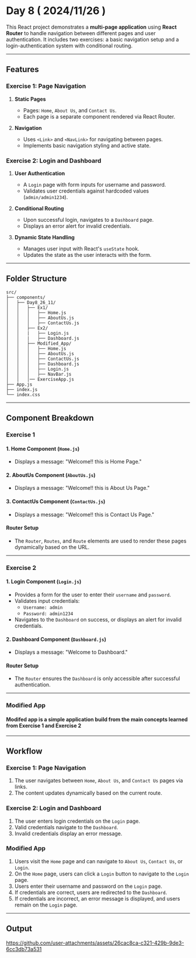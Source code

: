 # Day 8 ( 2024/11/26 )
This React project demonstrates a **multi-page application** using **React Router** to handle navigation between different pages and user authentication. It includes two exercises: a basic navigation setup and a login-authentication system with conditional routing.

---

## Features

### Exercise 1: Page Navigation

1. **Static Pages**
   - Pages: `Home`, `About Us`, and `Contact Us`.
   - Each page is a separate component rendered via React Router.

2. **Navigation**
   - Uses `<Link>` and `<NavLink>` for navigating between pages.
   - Implements basic navigation styling and active state.

### Exercise 2: Login and Dashboard

1. **User Authentication**
   - A `Login` page with form inputs for username and password.
   - Validates user credentials against hardcoded values (`admin/admin1234`).

2. **Conditional Routing**
   - Upon successful login, navigates to a `Dashboard` page.
   - Displays an error alert for invalid credentials.

3. **Dynamic State Handling**
   - Manages user input with React's `useState` hook.
   - Updates the state as the user interacts with the form.

---

## Folder Structure

```
src/
├── components/
│   ├── Day8_26_11/
│   │   ├── Ex1/                   
│   │   │   ├── Home.js            
│   │   │   ├── AboutUs.js         
│   │   │   ├── ContactUs.js       
│   │   ├── Ex2/                   
│   │   |   ├── Login.js           
│   │   |   ├── Dashboard.js  
│   │   ├── Modified_App/                
│   │   │   ├── Home.js            
│   │   │   ├── AboutUs.js         
│   │   │   ├── ContactUs.js       
│   │   │   ├── Dashboard.js       
│   │   │   ├── Login.js           
│   │   │   ├── NavBar.js 
│   │   │── ExerciseApp.js
├── App.js                         
├── index.js                       
└── index.css                      
```

---

## Component Breakdown

### **Exercise 1**

#### 1. **Home Component** (`Home.js`)  
   - Displays a message: "Welcome!! this is Home Page."

#### 2. **AboutUs Component** (`AboutUs.js`)  
   - Displays a message: "Welcome!! this is About Us Page."

#### 3. **ContactUs Component** (`ContactUs.js`)  
   - Displays a message: "Welcome!! this is Contact Us Page."

#### Router Setup
- The `Router`, `Routes`, and `Route` elements are used to render these pages dynamically based on the URL.

---

### **Exercise 2**

#### 1. **Login Component** (`Login.js`)  
   - Provides a form for the user to enter their `username` and `password`.
   - Validates input credentials:
     - `Username: admin`
     - `Password: admin1234`
   - Navigates to the `Dashboard` on success, or displays an alert for invalid credentials.

#### 2. **Dashboard Component** (`Dashboard.js`)  
   - Displays a message: "Welcome to Dashboard."

#### Router Setup
- The `Router` ensures the `Dashboard` is only accessible after successful authentication.

---
### **Modified App**

#### Modifed app is a simple application build from the main concepts learned from Exercise 1 and Exercise 2

---

## Workflow

### **Exercise 1: Page Navigation**
1. The user navigates between `Home`, `About Us`, and `Contact Us` pages via links.
2. The content updates dynamically based on the current route.

### **Exercise 2: Login and Dashboard**
1. The user enters login credentials on the `Login` page.
2. Valid credentials navigate to the `Dashboard`.
3. Invalid credentials display an error message.

### **Modified App**
1. Users visit the `Home` page and can navigate to `About Us`, `Contact Us`, or `Login`.
2. On the `Home` page, users can click a `Login` button to navigate to the `Login` page.
3. Users enter their username and password on the `Login` page.
4. If credentials are correct, users are redirected to the `Dashboard`.
5. If credentials are incorrect, an error message is displayed, and users remain on the `Login` page.

---

## Output 

https://github.com/user-attachments/assets/26cac8ca-c321-429b-9de3-6cc3db73a531
